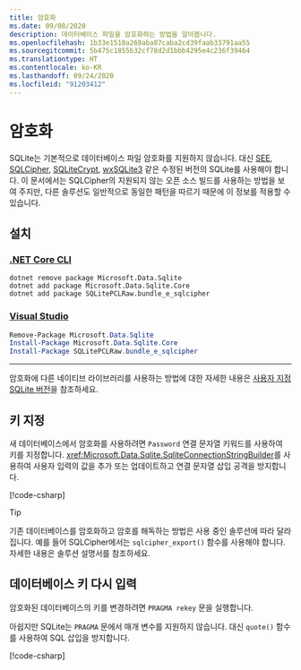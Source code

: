 ```yaml
---
title: 암호화
ms.date: 09/08/2020
description: 데이터베이스 파일을 암호화하는 방법을 알아봅니다.
ms.openlocfilehash: 1b33e1510a269aba87caba2cd39faab33791aa55
ms.sourcegitcommit: 5b475c1855b32cf78d2d1bbb4295e4c236f39464
ms.translationtype: HT
ms.contentlocale: ko-KR
ms.lasthandoff: 09/24/2020
ms.locfileid: "91203412"
---
```

# <a name="encryption"></a>암호화

SQLite는 기본적으로 데이터베이스 파일 암호화를 지원하지 않습니다. 대신 [SEE](https://www.hwaci.com/sw/sqlite/see.html), [SQLCipher](https://www.zetetic.net/sqlcipher/), [SQLiteCrypt](http://www.sqlite-crypt.com/), [wxSQLite3](https://utelle.github.io/wxsqlite3) 같은 수정된 버전의 SQLite를 사용해야 합니다. 이 문서에서는 SQLCipher의 지원되지 않는 오픈 소스 빌드를 사용하는 방법을 보여 주지만, 다른 솔루션도 일반적으로 동일한 패턴을 따르기 때문에 이 정보를 적용할 수 있습니다.

## <a name="installation"></a>설치

### <a name="net-core-cli"></a>[.NET Core CLI](#tab/netcore-cli)

```dotnetcli
dotnet remove package Microsoft.Data.Sqlite
dotnet add package Microsoft.Data.Sqlite.Core
dotnet add package SQLitePCLRaw.bundle_e_sqlcipher
```

### <a name="visual-studio"></a>[Visual Studio](#tab/visual-studio)

``` PowerShell
Remove-Package Microsoft.Data.Sqlite
Install-Package Microsoft.Data.Sqlite.Core
Install-Package SQLitePCLRaw.bundle_e_sqlcipher
```

---

암호화에 다른 네이티브 라이브러리를 사용하는 방법에 대한 자세한 내용은 [사용자 지정 SQLite 버전](custom-versions.md)을 참조하세요.

## <a name="specify-the-key"></a>키 지정

새 데이터베이스에서 암호화를 사용하려면 `Password` 연결 문자열 키워드를 사용하여 키를 지정합니다. <xref:Microsoft.Data.Sqlite.SqliteConnectionStringBuilder>를 사용하여 사용자 입력의 값을 추가 또는 업데이트하고 연결 문자열 삽입 공격을 방지합니다.

[!code-csharp[](../../../../samples/snippets/standard/data/sqlite/EncryptionSample/Program.cs?name=snippet_ConnectionStringBuilder)]

> [!TIP]
> 기존 데이터베이스를 암호화하고 암호를 해독하는 방법은 사용 중인 솔루션에 따라 달라집니다. 예를 들어 SQLCipher에서는 `sqlcipher_export()` 함수를 사용해야 합니다. 자세한 내용은 솔루션 설명서를 참조하세요.

## <a name="rekeying-the-database"></a>데이터베이스 키 다시 입력

암호화된 데이터베이스의 키를 변경하려면 `PRAGMA rekey` 문을 실행합니다.

아쉽지만 SQLite는 `PRAGMA` 문에서 매개 변수를 지원하지 않습니다. 대신 `quote()` 함수를 사용하여 SQL 삽입을 방지합니다.

[!code-csharp[](../../../../samples/snippets/standard/data/sqlite/EncryptionSample/Program.cs?name=snippet_Rekey)]
